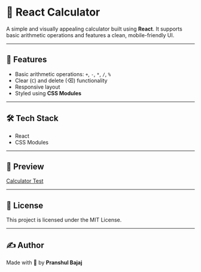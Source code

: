 # 📱 React Calculator

A simple and visually appealing calculator built using **React**. It supports basic arithmetic operations and features a clean, mobile-friendly UI.

---

## 🚀 Features

- Basic arithmetic operations: `+`, `-`, `*`, `/`, `%`
- Clear (`C`) and delete (⌫) functionality
- Responsive layout
- Styled using **CSS Modules**

---

## 🛠 Tech Stack

- React
- CSS Modules

---

## 📸 Preview

[Calculator Test](
https://pranshulbajaj.github.io/My-Calculator/)

---

## 🧾 License

This project is licensed under the MIT License.

---

## ✍️ Author

Made with 💚 by **Pranshul Bajaj**
